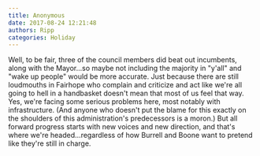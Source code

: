 ```yaml
---
title: Anonymous
date: 2017-08-24 12:21:48
authors: Ripp
categories: Holiday
---
```


 Well, to be fair, three of the council members did beat out incumbents, along with the Mayor...so maybe not including the majority in "y'all" and "wake up people" would be more accurate.  Just because there are still loudmouths in Fairhope who complain and criticize and act like we're all going to hell in a handbasket doesn't mean that most of us feel that way.  Yes, we're facing some serious problems here, most notably with infrastructure.  (And anyone who doesn't put the blame for this exactly on the shoulders of this administration's predecessors is a moron.)  But all forward progress starts with new voices and new direction, and that's where we're headed...regardless of how Burrell and Boone want to pretend like they're still in charge.